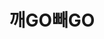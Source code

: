 ---
id: 41
title: 깨GO빼GO
caption: 숙취와 체지방 걱정을 한병으로
url: http://slimcare.playup.kr/
category: Life
device: PC, Mobile
size: small
---